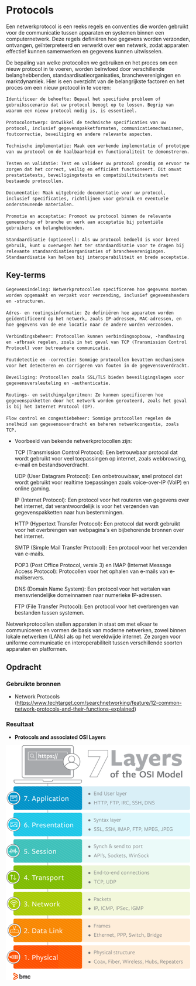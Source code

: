 # Protocols
Een netwerkprotocol is een reeks regels en conventies die worden gebruikt voor de communicatie tussen apparaten en systemen binnen een computernetwerk. Deze regels definiëren hoe gegevens worden verzonden, ontvangen, geïnterpreteerd en verwerkt over een netwerk, zodat apparaten effectief kunnen samenwerken en gegevens kunnen uitwisselen.

De bepaling van welke protocollen we gebruiken en het proces om een nieuw protocol in te voeren, worden beïnvloed door verschillende belanghebbenden, standaardisatieorganisaties, brancheverenigingen en marktdynamiek. Hier is een overzicht van de belangrijkste factoren en het proces om een nieuw protocol in te voeren:

    Identificeer de behoefte: Bepaal het specifieke probleem of gebruiksscenario dat uw protocol beoogt op te lossen. Begrip van waarom een nieuw protocol nodig is, is essentieel.

    Protocolontwerp: Ontwikkel de technische specificaties van uw protocol, inclusief gegevenspakketformaten, communicatiemechanismen, foutcorrectie, beveiliging en andere relevante aspecten.

    Technische implementatie: Maak een werkende implementatie of prototype van uw protocol om de haalbaarheid en functionaliteit te demonstreren.

    Testen en validatie: Test en valideer uw protocol grondig om ervoor te zorgen dat het correct, veilig en efficiënt functioneert. Dit omvat prestatietests, beveiligingstests en compatibiliteitstests met bestaande protocollen.

    Documentatie: Maak uitgebreide documentatie voor uw protocol, inclusief specificaties, richtlijnen voor gebruik en eventuele ondersteunende materialen.

    Promotie en acceptatie: Promoot uw protocol binnen de relevante gemeenschap of branche en werk aan acceptatie bij potentiële gebruikers en belanghebbenden.

    Standaardisatie (optioneel): Als uw protocol bedoeld is voor breed gebruik, kunt u overwegen het ter standaardisatie voor te dragen bij relevante standaardisatieorganisaties of brancheverenigingen. Standaardisatie kan helpen bij interoperabiliteit en brede acceptatie.

## Key-terms

    Gegevensindeling: Netwerkprotocollen specificeren hoe gegevens moeten worden opgemaakt en verpakt voor verzending, inclusief gegevensheaders en -structuren.

    Adres- en routingsinformatie: Ze definiëren hoe apparaten worden geïdentificeerd op het netwerk, zoals IP-adressen, MAC-adressen, en hoe gegevens van de ene locatie naar de andere worden verzonden.

    Verbindingsbeheer: Protocollen kunnen verbindingsopbouw, -handhaving en -afbraak regelen, zoals in het geval van TCP (Transmission Control Protocol) voor betrouwbare communicatie.

    Foutdetectie en -correctie: Sommige protocollen bevatten mechanismen voor het detecteren en corrigeren van fouten in de gegevensoverdracht.

    Beveiliging: Protocollen zoals SSL/TLS bieden beveiligingslagen voor gegevensversleuteling en -authenticatie.

    Routings- en switchingalgoritmen: Ze kunnen specificeren hoe gegevenspakketten door het netwerk worden gerouteerd, zoals het geval is bij het Internet Protocol (IP).

    Flow control en congestiebeheer: Sommige protocollen regelen de snelheid van gegevensoverdracht en beheren netwerkcongestie, zoals TCP.

* Voorbeeld van bekende netwerkprotocollen zijn:

    TCP (Transmission Control Protocol): Een betrouwbaar protocol dat wordt gebruikt voor veel toepassingen op internet, zoals webbrowsing, e-mail en bestandsoverdracht.

    UDP (User Datagram Protocol): Een onbetrouwbaar, snel protocol dat wordt gebruikt voor realtime toepassingen zoals voice-over-IP (VoIP) en online gaming.

    IP (Internet Protocol): Een protocol voor het routeren van gegevens over het internet, dat verantwoordelijk is voor het verzenden van gegevenspakketten naar hun bestemmingen.

    HTTP (Hypertext Transfer Protocol): Een protocol dat wordt gebruikt voor het overbrengen van webpagina's en bijbehorende bronnen over het internet.

    SMTP (Simple Mail Transfer Protocol): Een protocol voor het verzenden van e-mails.

    POP3 (Post Office Protocol, versie 3) en IMAP (Internet Message Access Protocol): Protocollen voor het ophalen van e-mails van e-mailservers.

    DNS (Domain Name System): Een protocol voor het vertalen van mensvriendelijke domeinnamen naar numerieke IP-adressen.

    FTP (File Transfer Protocol): Een protocol voor het overbrengen van bestanden tussen systemen.

Netwerkprotocollen stellen apparaten in staat om met elkaar te communiceren en vormen de basis van moderne netwerken, zowel binnen lokale netwerken (LANs) als op het wereldwijde internet. Ze zorgen voor uniforme communicatie en interoperabiliteit tussen verschillende soorten apparaten en platformen.

## Opdracht
### Gebruikte bronnen
* Network Protocols (https://www.techtarget.com/searchnetworking/feature/12-common-network-protocols-and-their-functions-explained)

### Resultaat

* __Protocols and associated OSI Layers__

![Alt text](../00_includes/osi-model-7-layers-1.png)
